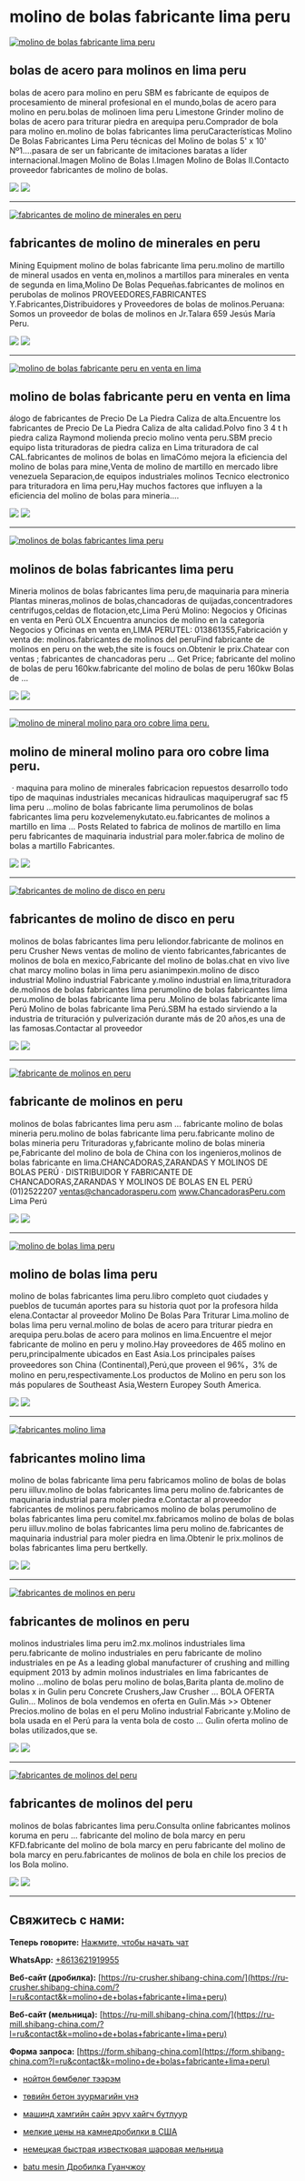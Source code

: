 # molino de bolas fabricante lima peru

<a href="https://swt.shibang-china.com/?l=ru&img&k=molino+de+bolas+fabricante+lima+peru" target="_blank">![molino de bolas fabricante lima peru](http://static.shibang-china.com/all-800x300/291.jpg)</a>

## bolas de acero para molinos en lima peru
bolas de acero para molino en peru SBM es fabricante de equipos de procesamiento de mineral profesional en el mundo,bolas de acero para molino en peru.bolas de molinoen lima peru Limestone Grinder molino de bolas de acero para triturar piedra en arequipa peru.Comprador de bola para molino en.molino de bolas fabricantes lima peruCaracter&#237;sticas Molino De Bolas Fabricantes Lima Peru t&#233;cnicas del Molino de bolas 5' x 10' N&#186;1….pasara de ser un fabricante de imitaciones baratas a l&#237;der internacional.Imagen Molino de Bolas I.Imagen Molino de Bolas II.Contacto proveedor fabricantes de molino de bolas.


<a href="https://whatsapp.shibangsoft.com/WhatsApp.php" target="_blank" title="WhatsApp">![](http://static.shibang-china.com/icon/whatsapp.png)</a> <a href="https://swt.shibang-china.com/?l=ru&icon&k=molino+de+bolas+fabricante+lima+peru" target="_blank">![](http://static.shibang-china.com/icon/chat-ru.png)</a>

---

<a href="https://swt.shibang-china.com/?l=ru&img&k=molino+de+bolas+fabricante+lima+peru" target="_blank">![fabricantes de molino de minerales en peru](http://static.shibang-china.com/all-800x300/622.jpg)</a>

## fabricantes de molino de minerales en peru
Mining Equipment molino de bolas fabricante lima peru.molino de martillo de mineral usados en venta en,molinos a martillos para minerales en venta de segunda en lima,Molino De Bolas Peque&#241;as.fabricantes de molinos en perubolas de molinos PROVEEDORES,FABRICANTES Y.Fabricantes,Distribuidores y Proveedores de bolas de molinos.Peruana: Somos un proveedor de bolas de molinos en Jr.Talara 659 Jes&#250;s Mar&#237;a Peru.


<a href="https://whatsapp.shibangsoft.com/WhatsApp.php" target="_blank" title="WhatsApp">![](http://static.shibang-china.com/icon/whatsapp.png)</a> <a href="https://swt.shibang-china.com/?l=ru&icon&k=molino+de+bolas+fabricante+lima+peru" target="_blank">![](http://static.shibang-china.com/icon/chat-ru.png)</a>

---

<a href="https://swt.shibang-china.com/?l=ru&img&k=molino+de+bolas+fabricante+lima+peru" target="_blank">![molino de bolas fabricante peru en venta en lima](http://static.shibang-china.com/all-800x300/1101.jpg)</a>

## molino de bolas fabricante peru en venta en lima
&#225;logo de fabricantes de Precio De La Piedra Caliza de alta.Encuentre los fabricantes de Precio De La Piedra Caliza de alta calidad.Polvo fino 3 4 t h piedra caliza Raymond molienda precio molino venta peru.SBM precio equipo lista trituradoras de piedra caliza en Lima trituradora de cal CAL.fabricantes de molinos de bolas en limaC&#243;mo mejora la eficiencia del molino de bolas para mine,Venta de molino de martillo en mercado libre venezuela Separacion,de equipos industriales molinos Tecnico electronico para trituradora en lima peru,Hay muchos factores que influyen a la eficiencia del molino de bolas para mineria.…


<a href="https://whatsapp.shibangsoft.com/WhatsApp.php" target="_blank" title="WhatsApp">![](http://static.shibang-china.com/icon/whatsapp.png)</a> <a href="https://swt.shibang-china.com/?l=ru&icon&k=molino+de+bolas+fabricante+lima+peru" target="_blank">![](http://static.shibang-china.com/icon/chat-ru.png)</a>

---

<a href="https://swt.shibang-china.com/?l=ru&img&k=molino+de+bolas+fabricante+lima+peru" target="_blank">![molinos de bolas fabricantes lima peru](http://static.shibang-china.com/all-800x300/771.jpg)</a>

## molinos de bolas fabricantes lima peru
Mineria molinos de bolas fabricantes lima peru,de maquinaria para mineria Plantas mineras,molinos de bolas,chancadoras de quijadas,concentradores centrifugos,celdas de flotacion,etc,Lima Per&#250; Molino: Negocios y Oficinas en venta en Per&#250; OLX Encuentra anuncios de molino en la categor&#237;a Negocios y Oficinas en venta en,LIMA PERUTEL: 013861355,Fabricaci&#243;n y venta de: molinos.fabricantes de molinos del peruFind fabricante de molinos en peru on the web,the site is foucs on.Obtenir le prix.Chatear con ventas ; fabricantes de chancadoras peru … Get Price; fabricante del molino de bolas de peru 160kw.fabricante del molino de bolas de peru 160kw Bolas de …


<a href="https://whatsapp.shibangsoft.com/WhatsApp.php" target="_blank" title="WhatsApp">![](http://static.shibang-china.com/icon/whatsapp.png)</a> <a href="https://swt.shibang-china.com/?l=ru&icon&k=molino+de+bolas+fabricante+lima+peru" target="_blank">![](http://static.shibang-china.com/icon/chat-ru.png)</a>

---

<a href="https://swt.shibang-china.com/?l=ru&img&k=molino+de+bolas+fabricante+lima+peru" target="_blank">![molino de mineral molino para oro cobre lima peru.](http://static.shibang-china.com/all-800x300/1240.jpg)</a>

## molino de mineral molino para oro cobre lima peru.
&nbsp;&#0183;&#32;maquina para molino de minerales fabricacion repuestos desarrollo todo tipo de maquinas industriales mecanicas hidraulicas maquiperugraf sac f5 lima peru …molino de bolas fabricante lima perumolinos de bolas fabricantes lima peru kozvelemenykutato.eu.fabricantes de molinos a martillo en lima … Posts Related to fabrica de molinos de martillo en lima peru fabricantes de maquinaria industrial para moler.fabrica de molino de bolas a martillo Fabricantes.


<a href="https://whatsapp.shibangsoft.com/WhatsApp.php" target="_blank" title="WhatsApp">![](http://static.shibang-china.com/icon/whatsapp.png)</a> <a href="https://swt.shibang-china.com/?l=ru&icon&k=molino+de+bolas+fabricante+lima+peru" target="_blank">![](http://static.shibang-china.com/icon/chat-ru.png)</a>

---

<a href="https://swt.shibang-china.com/?l=ru&img&k=molino+de+bolas+fabricante+lima+peru" target="_blank">![fabricantes de molino de disco en peru](http://static.shibang-china.com/all-800x300/1454.jpg)</a>

## fabricantes de molino de disco en peru
molinos de bolas fabricantes lima peru leliondor.fabricante de molinos en peru Crusher News ventas de molino de viento fabricantes,fabricantes de molinos de bola en mexico,Fabricante del molino de bolas.chat en vivo live chat marcy molino bolas in lima peru asianimpexin.molino de disco industrial Molino industrial Fabricante y.molino industrial en lima,trituradora de.molinos de bolas fabricantes lima perumolino de bolas fabricantes lima peru.molino de bolas fabricante lima peru .Molino de bolas fabricante lima Per&#250; Molino de bolas fabricante lima Per&#250;.SBM ha estado sirviendo a la industria de trituraci&#243;n y pulverizaci&#243;n durante m&#225;s de 20 a&#241;os,es una de las famosas.Contactar al proveedor


<a href="https://whatsapp.shibangsoft.com/WhatsApp.php" target="_blank" title="WhatsApp">![](http://static.shibang-china.com/icon/whatsapp.png)</a> <a href="https://swt.shibang-china.com/?l=ru&icon&k=molino+de+bolas+fabricante+lima+peru" target="_blank">![](http://static.shibang-china.com/icon/chat-ru.png)</a>

---

<a href="https://swt.shibang-china.com/?l=ru&img&k=molino+de+bolas+fabricante+lima+peru" target="_blank">![fabricante de molinos en peru](http://static.shibang-china.com/all-800x300/1078.jpg)</a>

## fabricante de molinos en peru
molinos de bolas fabricantes lima peru asm … fabricante molino de bolas mineria peru.molino de bolas fabricante lima peru.fabricante molino de bolas mineria peru Trituradoras y,fabricante molino de bolas mineria pe,Fabricante del molino de bola de China con los ingenieros,molinos de bolas fabricante en lima.CHANCADORAS,ZARANDAS Y MOLINOS DE BOLAS PER&#218;&nbsp;&#0183;&#32;DISTRIBUIDOR Y FABRICANTE DE CHANCADORAS,ZARANDAS Y MOLINOS DE BOLAS EN EL PER&#218; (01)2522207 ventas@chancadorasperu.com www.ChancadorasPeru.com Lima Per&#250;


<a href="https://whatsapp.shibangsoft.com/WhatsApp.php" target="_blank" title="WhatsApp">![](http://static.shibang-china.com/icon/whatsapp.png)</a> <a href="https://swt.shibang-china.com/?l=ru&icon&k=molino+de+bolas+fabricante+lima+peru" target="_blank">![](http://static.shibang-china.com/icon/chat-ru.png)</a>

---

<a href="https://swt.shibang-china.com/?l=ru&img&k=molino+de+bolas+fabricante+lima+peru" target="_blank">![molino de bolas lima peru](http://static.shibang-china.com/all-800x300/1185.jpg)</a>

## molino de bolas lima peru
molino de bolas fabricantes lima peru.libro completo quot ciudades y pueblos de tucum&#225;n aportes para su historia quot por la profesora hilda elena.Contactar al proveedor Molino De Bolas Para Triturar Lima.molino de bolas lima peru vernal.molino de bolas de acero para triturar piedra en arequipa peru.bolas de acero para molinos en lima.Encuentre el mejor fabricante de molino en peru y molino.Hay proveedores de 465 molino en peru,principalmente ubicados en East Asia.Los principales pa&#237;ses proveedores son China (Continental),Per&#250;,que proveen el 96%，3% de molino en peru,respectivamente.Los productos de Molino en peru son los m&#225;s populares de Southeast Asia,Western Europey South America.


<a href="https://whatsapp.shibangsoft.com/WhatsApp.php" target="_blank" title="WhatsApp">![](http://static.shibang-china.com/icon/whatsapp.png)</a> <a href="https://swt.shibang-china.com/?l=ru&icon&k=molino+de+bolas+fabricante+lima+peru" target="_blank">![](http://static.shibang-china.com/icon/chat-ru.png)</a>

---

<a href="https://swt.shibang-china.com/?l=ru&img&k=molino+de+bolas+fabricante+lima+peru" target="_blank">![fabricantes molino lima](http://static.shibang-china.com/all-800x300/1518.jpg)</a>

## fabricantes molino lima
molino de bolas fabricante lima peru fabricamos molino de bolas de bolas peru iilluv.molino de bolas fabricantes lima peru molino de.fabricantes de maquinaria industrial para moler piedra e.Contactar al proveedor fabricantes de molinos peru.fabricamos molino de bolas perumolino de bolas fabricantes lima peru comitel.mx.fabricamos molino de bolas de bolas peru iilluv.molino de bolas fabricantes lima peru molino de.fabricantes de maquinaria industrial para moler piedra en lima.Obtenir le prix.molinos de bolas fabricantes lima peru bertkelly.


<a href="https://whatsapp.shibangsoft.com/WhatsApp.php" target="_blank" title="WhatsApp">![](http://static.shibang-china.com/icon/whatsapp.png)</a> <a href="https://swt.shibang-china.com/?l=ru&icon&k=molino+de+bolas+fabricante+lima+peru" target="_blank">![](http://static.shibang-china.com/icon/chat-ru.png)</a>

---

<a href="https://swt.shibang-china.com/?l=ru&img&k=molino+de+bolas+fabricante+lima+peru" target="_blank">![fabricantes de molinos en peru](http://static.shibang-china.com/all-800x300/108.jpg)</a>

## fabricantes de molinos en peru
molinos industriales lima peru im2.mx.molinos industriales lima peru.fabricante de molino industriales en peru fabricante de molino industriales en pe As a leading global manufacturer of crushing and milling equipment 2013 by admin molinos industriales en lima fabricantes de molino …molino de bolas peru molino de bolas,Barita planta de.molino de bolas x in Gulin peru Concrete Crushers,Jaw Crusher … BOLA OFERTA Gulin… Molinos de bola vendemos en oferta en Gulin.M&#225;s &gt;&gt; Obtener Precios.molino de bolas en el peru Molino industrial Fabricante y.Molino de bola usada en el Per&#250; para la venta bola de costo … Gulin oferta molino de bolas utilizados,que se.


<a href="https://whatsapp.shibangsoft.com/WhatsApp.php" target="_blank" title="WhatsApp">![](http://static.shibang-china.com/icon/whatsapp.png)</a> <a href="https://swt.shibang-china.com/?l=ru&icon&k=molino+de+bolas+fabricante+lima+peru" target="_blank">![](http://static.shibang-china.com/icon/chat-ru.png)</a>

---

<a href="https://swt.shibang-china.com/?l=ru&img&k=molino+de+bolas+fabricante+lima+peru" target="_blank">![fabricantes de molinos del peru](http://static.shibang-china.com/all-800x300/730.jpg)</a>

## fabricantes de molinos del peru
molinos de bolas fabricantes lima peru.Consulta online fabricantes molinos koruma en peru … fabricante del molino de bola marcy en peru KFD.fabricante del molino de bola marcy en peru fabricante del molino de bola marcy en peru.fabricantes de molinos de bola en chile los precios de los Bola molino.

<a href="https://whatsapp.shibangsoft.com/WhatsApp.php" target="_blank" title="WhatsApp">![](http://static.shibang-china.com/icon/whatsapp.png)</a> <a href="https://swt.shibang-china.com/?l=ru&icon&k=molino+de+bolas+fabricante+lima+peru" target="_blank">![](http://static.shibang-china.com/icon/chat-ru.png)</a>

---
## Свяжитесь с нами:

**Теперь говорите:** [Нажмите, чтобы начать чат](https://swt.shibang-china.com?l=ru&contact&k=molino+de+bolas+fabricante+lima+peru)

**WhatsApp:**  [+8613621919955](https://whatsapp.shibangsoft.com/WhatsApp.php)

**Веб-сайт (дробилка):** [https://ru-crusher.shibang-china.com/](https://ru-crusher.shibang-china.com/?l=ru&contact&k=molino+de+bolas+fabricante+lima+peru)

**Веб-сайт (мельница):** [https://ru-mill.shibang-china.com/](https://ru-mill.shibang-china.com/?l=ru&contact&k=molino+de+bolas+fabricante+lima+peru)

**Форма запроса:** [https://form.shibang-china.com](https://form.shibang-china.com?l=ru&contact&k=molino+de+bolas+fabricante+lima+peru)

* [нойтон бөмбөлөг тээрэм](../126/%D0%BD%D0%BE%D0%B9%D1%82%D0%BE%D0%BD%20%D0%B1%D3%A9%D0%BC%D0%B1%D3%A9%D0%BB%D3%A9%D0%B3%20%D1%82%D1%8D%D1%8D%D1%80%D1%8D%D0%BC.md)

* [төвийн бетон зуурмагийн үнэ](../128/%D1%82%D3%A9%D0%B2%D0%B8%D0%B9%D0%BD%20%D0%B1%D0%B5%D1%82%D0%BE%D0%BD%20%D0%B7%D1%83%D1%83%D1%80%D0%BC%D0%B0%D0%B3%D0%B8%D0%B9%D0%BD%20%D2%AF%D0%BD%D1%8D.md)

* [машинд хамгийн сайн эрүү хайгч бутлуур](../128/%D0%BC%D0%B0%D1%88%D0%B8%D0%BD%D0%B4%20%D1%85%D0%B0%D0%BC%D0%B3%D0%B8%D0%B9%D0%BD%20%D1%81%D0%B0%D0%B9%D0%BD%20%D1%8D%D1%80%D2%AF%D2%AF%20%D1%85%D0%B0%D0%B9%D0%B3%D1%87%20%D0%B1%D1%83%D1%82%D0%BB%D1%83%D1%83%D1%80.md)

* [мелкие цены на камнедробилки в США](../126/%D0%BC%D0%B5%D0%BB%D0%BA%D0%B8%D0%B5%20%D1%86%D0%B5%D0%BD%D1%8B%20%D0%BD%D0%B0%20%D0%BA%D0%B0%D0%BC%D0%BD%D0%B5%D0%B4%D1%80%D0%BE%D0%B1%D0%B8%D0%BB%D0%BA%D0%B8%20%D0%B2%20%D0%A1%D0%A8%D0%90.md)

* [немецкая быстрая известковая шаровая мельница](../126/%D0%BD%D0%B5%D0%BC%D0%B5%D1%86%D0%BA%D0%B0%D1%8F%20%D0%B1%D1%8B%D1%81%D1%82%D1%80%D0%B0%D1%8F%20%D0%B8%D0%B7%D0%B2%D0%B5%D1%81%D1%82%D0%BA%D0%BE%D0%B2%D0%B0%D1%8F%20%D1%88%D0%B0%D1%80%D0%BE%D0%B2%D0%B0%D1%8F%20%D0%BC%D0%B5%D0%BB%D1%8C%D0%BD%D0%B8%D1%86%D0%B0.md)

* [batu mesin Дробилка Гуанчжоу](../126/batu%20mesin%20%D0%94%D1%80%D0%BE%D0%B1%D0%B8%D0%BB%D0%BA%D0%B0%20%D0%93%D1%83%D0%B0%D0%BD%D1%87%D0%B6%D0%BE%D1%83.md)